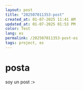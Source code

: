 ```yaml
---
layout: post
title: "202507011353-post"
created_at: 01-07-2025 11:41 AM
updated_at: 01-07-2025 01:53 PM
color: Test
lang: es
permalink: /202507011353-post-es
tags: project, es
---
```


# posta

soy un post :>

